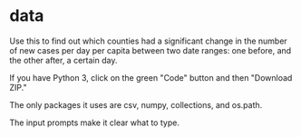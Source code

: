 # data

Use this to find out which counties had a significant change in the number of new cases per day per capita between two date ranges: one before, and the other after, a certain day.

If you have Python 3, click on the green "Code" button and then "Download ZIP."

The only packages it uses are csv, numpy, collections, and os.path.

The input prompts make it clear what to type.
